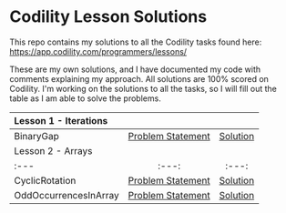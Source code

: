 # Codility Lesson Solutions

This repo contains my solutions to all the Codility tasks found here:
https://app.codility.com/programmers/lessons/

These are my own solutions, and I have documented my code with comments explaining my approach. All solutions are 100% scored on Codility. I'm working on the solutions to all the tasks, so I will fill out the table as I am able to solve the problems.
 
| Lesson 1 - Iterations  |  | |
| :---         |     :---:      |     :---:      |
| BinaryGap | [Problem Statement](https://github.com/kevalex10/Codility-Lesson-Solutions/blob/main/Lesson%201%20-%20Iterations/BinaryGap.md) | [Solution](https://github.com/kevalex10/Codility-Lesson-Solutions/blob/main/Lesson%201%20-%20Iterations/BinaryGap.cs) |
| Lesson 2 - Arrays  |  | |
| :---         |     :---:      |     :---:      |
| CyclicRotation | [Problem Statement](https://github.com/kevalex10/Codility-Lesson-Solutions/blob/main/Lesson%202%20-%20Arrays/CyclicRotation.md) | [Solution](https://github.com/kevalex10/Codility-Lesson-Solutions/blob/main/Lesson%202%20-%20Arrays/CyclicRotation.cs)  |
| OddOccurrencesInArray | [Problem Statement](https://github.com/kevalex10/Codility-Lesson-Solutions/blob/main/Lesson%202%20-%20Arrays/OddOccurrencesInArray.md) | [Solution](https://github.com/kevalex10/Codility-Lesson-Solutions/blob/main/Lesson%202%20-%20Arrays/OddOccurrencesInArray.cs)  |
